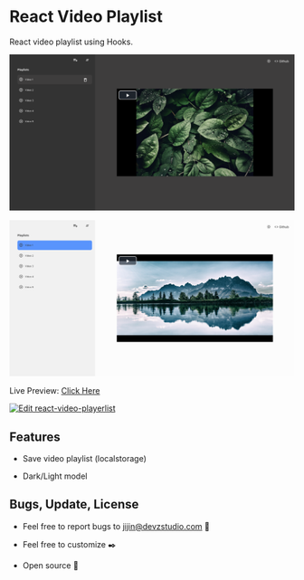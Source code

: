 # React Video Playlist

React video playlist using Hooks.


[![React Play List](https://github.com/PJijin/React-Video-Playlist/blob/master/preview-dark.png?raw=true 'React Play List')]()

[![React Play List](https://github.com/PJijin/React-Video-Playlist/blob/master/preview-light.png?raw=true 'React Play List')]()


Live Preview: <a href="https://react-video-playlist.pjijin1.now.sh/" target="_BLANK">Click Here</a>

<a href="https://codesandbox.io/s/github/PJijin/React-Video-Playlist/tree/master/?fontsize=14&hidenavigation=1&view=preview">
  <img alt="Edit react-video-playerlist" src="https://codesandbox.io/static/img/play-codesandbox.svg">
</a>


## Features

-   Save video playlist (localstorage)

-   Dark/Light model

## Bugs, Update, License

-   Feel free to report bugs to jijin@devzstudio.com 🐞

-   Feel free to customize ✒️

-   Open source 🎉
